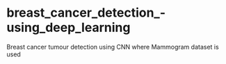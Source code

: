 # breast_cancer_detection_-using_deep_learning
Breast cancer tumour detection using CNN where Mammogram dataset is used
